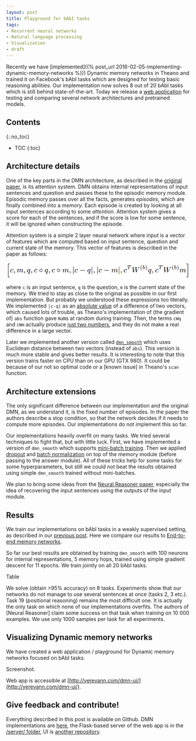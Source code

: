 ```yaml
---
layout: post
title: Playground for bAbI tasks
tags:
- Recurrent neural networks
- Natural language processing
- Visualization
- draft
---
```


Recently we have [implemented]({% post_url 2016-02-05-implementing-dynamic-memory-networks %})) Dynamic memory networks in Theano and trained it on Facebook's bAbI tasks which are designed for testing basic reasoning abilities. Our implementation now solves 8 out of 20 bAbI tasks which is still behind state-of-the-art. Today we release a [web application](http://yerevann.com/dmn-ui/) for testing and comparing several network architectures and pretrained models.

<!--more-->

## Contents
{:.no_toc}
* TOC
{:toc}

## Architecture details

One of the key parts in the DMN architecture, as described in the [original paper](http://arxiv.org/abs/1506.07285), is its attention system. DMN obtains internal representations of input sentences and question and passes these to the episodic memory module. Episodic memory passes over all the facts, generates _episodes_, which are finally combined into a _memory_. Each episode is created by looking at all input sentences according to some _attention_. Attention system gives a score for each of the sentences, and if the score is low for some sentence, it will be ignored when constructing the episode. 

Attention system is a simple 2 layer neural network where input is a vector of features which are computed based on input sentence, question and current state of the memory. This vector of features is described in the paper as follows:

![attention module input](/public/2016-02-23/attention-vector.png "attention module input")

where `c` is an input sentence, `q` is the question, `m` is the current state of the memory. We tried to stay as close to the original as possible in our first implementation. But probably we understood these expressions too literally. We implemented `|c-q|` as an [absolute value](https://github.com/YerevaNN/Dynamic-memory-networks-in-Theano/blob/master/dmn_basic.py#L217) of a difference of two vectors, which caused lots of trouble, as Theano's implementation of (the gradient of) `abs` function gave `NaN`s at random during training. Then, the terms `cWq` and `cWm` actually produce [just two numbers](https://github.com/YerevaNN/Dynamic-memory-networks-in-Theano/blob/master/dmn_basic.py#L215), and they do not make a real difference in a large vector.
   
Later we implemented another version called [`dmn_smooth`](https://github.com/YerevaNN/Dynamic-memory-networks-in-Theano/blob/master/dmn_smooth.py#L223) which uses Euclidean distance between two vectors (instead of `abs`). This version is much more stable and gives better results. It is interesting to note that this version trains faster on CPU than on our GPU (GTX 980). It could be because of our not so optimal code or a [known issue] in Theano's `scan` function.

## Architecture extensions
The only significant difference between our implementation and the original DMN, as we understand it, is the fixed number of episodes. In the paper the authors describe a stop condition, so that the network decides if it needs to compute more episodes. Our implementations do not implement this so far.

Our implementations heavily overfit on many tasks. We tried several techniques to fight that, but with little luck. First, we have implemented a version of `dmn_smooth` which supports [mini-batch training](https://github.com/YerevaNN/Dynamic-memory-networks-in-Theano/blob/master/dmn_batch.py). Then we applied [dropout](https://en.wikipedia.org/wiki/Dropout_(neural_networks)) and [batch normalization](http://arxiv.org/abs/1502.03167) on top of the memory module (before passing to the answer module). All of these tricks help for some tasks for some hyperparameters, but still we could not beat the results obtained using simple `dmn_smooth` trained without mini-batches.

We plan to bring some ideas from the [Neural Reasoner paper](http://arxiv.org/abs/1508.05508), especially the idea of recovering the input sentences using the outputs of the input module.
 

## Results
We train our implementations on bAbI tasks in a weakly supervised setting, as described in our [previous post](http://yerevann.github.io/2016/02/05/implementing-dynamic-memory-networks/#memory-networks). Here we compare our results to [End-to-end memory networks](http://arxiv.org/abs/1410.3916).

So far our best results are obtained by training `dmn_smooth` with 100 neurons for internal representations, 5 memory hops, trained using simple gradient descent for 11 epochs. We train jointly on all 20 bAbI tasks. 

Table

We solve (obtain >95% accuracy) on 8 tasks. Experiments show that our networks do not manage to use several sentences at once (tasks 2, 3 etc.). Task 19 (positional reasoning) remains the most difficult one. It is actually the only task on which none of our implementations overfits. The authors of [Neural Reasoner] claim some success on that task when training on 10 000 examples. We use only 1000 samples per task for all experiments.

## Visualizing Dynamic memory networks

We have created a web application / playground for Dynamic memory networks focused on bAbI tasks. 

Screenshot.



Web app is accessible at [http://yerevann.com/dmn-ui/](http://yerevann.com/dmn-ui/).

## Give feedback and contribute!

Everything described in this post is available on Github. DMN implementations are [here](https://github.com/YerevaNN/Dynamic-memory-networks-in-Theano), the Flask-based server of the web app is in the [/server/ folder](https://github.com/YerevaNN/Dynamic-memory-networks-in-Theano/tree/master/server), UI is [another repository](https://github.com/YerevaNN/dmn-ui). 
